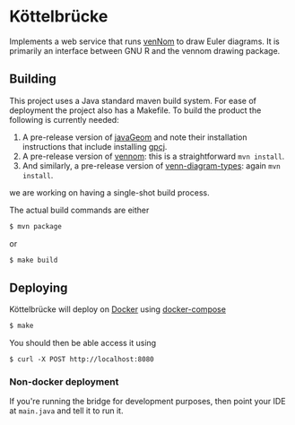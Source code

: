 # Köttelbrücke

Implements a web service that runs [venNom](https://github.com/aidandelaney/vennom) to draw Euler diagrams.  It is primarily an interface between GNU R and the vennom drawing package.

## Building

This project uses a Java standard maven build system.  For ease of deployment the project also has a Makefile.  To build the product the following is currently needed:

1. A pre-release version of [javaGeom](https://github.com/dlegland/javaGeom) and note their installation instructions that include installing [gpcj](https://github.com/dlegland/javaGeom/wiki/Configuration).
2. A pre-release version of [vennom](https://github.com/aidandelaney/vennom): this is a straightforward `mvn install`.
3. And similarly, a pre-release version of [venn-diagram-types](https://github.com/AidanDelaney/venn-diagram-types/): again `mvn install`.

we are working on having a single-shot build process.

The actual build commands are either

```bash
$ mvn package
```

or
```bash
$ make build
```

## Deploying

Köttelbrücke will deploy on [Docker](https://www.docker.com/) using [docker-compose](https://docs.docker.com/compose/)

```bash
$ make
```

You should then be able access it using
```
$ curl -X POST http://localhost:8080
```

### Non-docker deployment

If you're running the bridge for development purposes, then point your IDE at `main.java` and tell it to run it.
